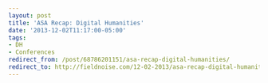 ```yaml
---
layout: post 
title: 'ASA Recap: Digital Humanities' 
date: '2013-12-02T11:17:00-05:00' 
tags: 
- DH 
- Conferences 
redirect_from: /post/68786201151/asa-recap-digital-humanities/
redirect_to: http://fieldnoise.com/12-02-2013/asa-recap-digital-humanities
---
```

